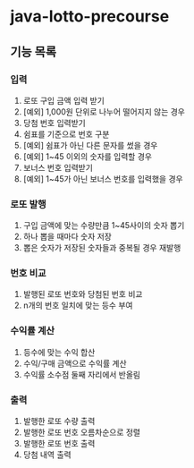 # java-lotto-precourse
## 기능 목록
### 입력
1. 로또 구입 금액 입력 받기
2. [예외] 1,000원 단위로 나누어 떨어지지 않는 경우
3. 당첨 번호 입력받기
4. 쉼표를 기준으로 번호 구분
5. [예외] 쉼표가 아닌 다른 문자를 썼을 경우
6. [예외] 1~45 이외의 숫자를 입력할 경우
7. 보너스 번호 입력받기
8. [예외] 1~45가 아닌 보너스 번호를 입력했을 경우
### 로또 발행
1. 구입 금액에 맞는 수량만큼 1~45사이의 숫자 뽑기
2. 하나 뽑을 때마다 숫자 저장
3. 뽑은 숫자가 저장된 숫자들과 중복될 경우 재발행
### 번호 비교
1. 발행된 로또 번호와 당첨된 번호 비교
2. n개의 번호 일치에 맞는 등수 부여

### 수익률 계산
1. 등수에 맞는 수익 합산
2. 수익/구매 금액으로 수익률 계산
3. 수익률 소수점 둘째 자리에서 반올림
### 출력
1. 발행한 로또 수량 출력
2. 발행한 로또 번호 오름차순으로 정렬 
3. 발행한 로또 번호 출력
4. 당첨 내역 출력

